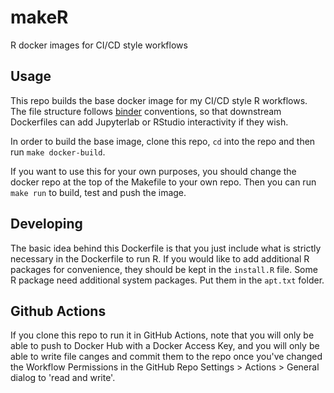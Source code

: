 # makeR
R docker images for CI/CD style workflows

## Usage

This repo builds the base docker image for my CI/CD style R workflows. The file structure follows [binder](https://mybinder.org/) conventions, so that downstream Dockerfiles can add Jupyterlab or RStudio interactivity if they wish.

In order to build the base image, clone this repo, `cd` into the repo and then run `make docker-build`.

If you want to use this for your own purposes, you should change the docker repo at the top of the Makefile to your own repo. Then you can run `make run` to build, test and push the image.

## Developing

The basic idea behind this Dockerfile is that you just include what is strictly necessary in the Dockerfile to run R. If you would like to add additional R packages for convenience, they should be kept in the `install.R` file. Some R package need additional system packages. Put them in the `apt.txt` folder.

## Github Actions

If you clone this repo to run it in GitHub Actions, note that you will only be able to push to Docker Hub with a Docker Access Key, and you will only be able to write file canges and commit them to the repo once you've changed the Workflow Permissions in the GitHub Repo Settings > Actions > General dialog to 'read and write'.

